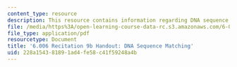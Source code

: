 ```yaml
---
content_type: resource
description: This resource contains information regarding DNA sequence matching.
file: /media/https%3A/open-learning-course-data-rc.s3.amazonaws.com/6-006-introduction-to-algorithms-fall-2011/228a154381891ad4fe58c41f59248a4b_MIT6_006F11_rec09b_handout.pdf
file_type: application/pdf
resourcetype: Document
title: '6.006 Recitation 9b Handout: DNA Sequence Matching'
uid: 228a1543-8189-1ad4-fe58-c41f59248a4b
---
```

